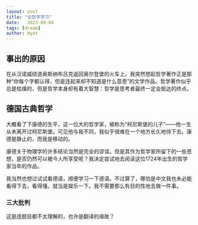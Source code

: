 ```yaml
---
layout: post
title: "论哲学学习"
date:   2023-09-04
tags: [dream]
author: Hyat
---
```


## 事出的原因

在从汉诺威绕道奥斯纳布吕克返回奥尔登堡的火车上，我突然想起哲学著作正是那种“你每个字都认得，但是连起来却不知道是什么意思”的文学作品。哲学著作似乎总是枯燥的，但是哲学本身却有着大智慧：哲学是思考者最终一定会抵达的终点。

## 德国古典哲学

大概看了下康德的生平，这一位大的哲学家，被称为“柯尼斯堡的儿子”——他一生从未离开过柯尼斯堡。可见他与我不同，我似乎很难在一个地方长久地待下去。康德是静止的，而我是移动的。

康德关于物理学的许多结论当然是完全的谬误。但是其作为哲学家所留下的一些思想，是否仍然可以被今人所享受呢？我决定尝试地去阅读这位1724年出生的哲学家当年的作品。

我当然也想过试试看德语，顺便学习一下德语。不过算了，哪怕是中文我也未必能看得下去，看得懂。就当是娱乐一下。我不需要那么有目的性地去做一件事。

### 三大批判

这是连题目都不太理解的，也许是翻译的缘故？
